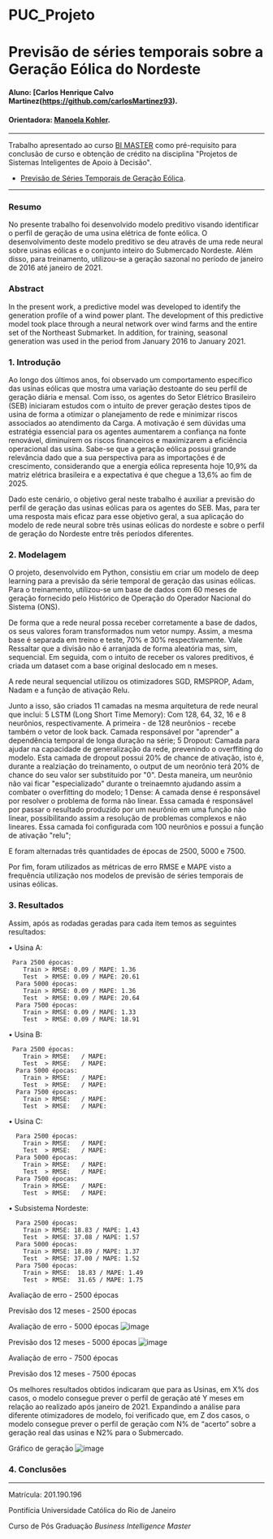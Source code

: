 # PUC_Projeto
# Previsão de séries temporais sobre a Geração Eólica do Nordeste

#### Aluno: [Carlos Henrique Calvo Martinez(https://github.com/carlosMartinez93).
#### Orientadora: [Manoela Kohler](https://github.com/manoelakohler).

---

Trabalho apresentado ao curso [BI MASTER](https://ica.puc-rio.ai/bi-master) como pré-requisito para conclusão de curso e obtenção de crédito na disciplina "Projetos de Sistemas Inteligentes de Apoio à Decisão".

<!-- para os links a seguir, caso os arquivos estejam no mesmo repositório que este README, não há necessidade de incluir o link completo: basta incluir o nome do arquivo, com extensão, que o GitHub completa o link corretamente -->
- [Previsão de Séries Temporais de Geração Eólica](https://github.com/carlosMartinez93/PUC_Projeto/blob/main/Previsao_Geracao_Eolica.py).

---

### Resumo

No presente trabalho foi desenvolvido modelo preditivo visando identificar o perfil de geração de uma usina elétrica de fonte eólica.
O desenvolvimento deste modelo preditivo se deu através de uma rede neural sobre usinas eólicas e o conjunto inteiro do Submercado Nordeste.
Além disso, para treinamento, utilizou-se a geração sazonal no período de janeiro de 2016 até janeiro de 2021.

### Abstract

In the present work, a predictive model was developed to identify the generation profile of a wind power plant.
The development of this predictive model took place through a neural network over wind farms and the entire set of the Northeast Submarket.
In addition, for training, seasonal generation was used in the period from January 2016 to January 2021.

### 1. Introdução

Ao longo dos últimos anos, foi observado um comportamento específico das usinas eólicas que mostra uma variação destoante do seu perfil de geração diária e mensal. 
Com isso, os agentes do Setor Elétrico Brasileiro (SEB) iniciaram estudos com o intuito de prever geração destes tipos de usina de forma a otimizar o planejamento de rede e minimizar riscos associados ao atendimento da Carga.
A motivação é sem dúvidas uma estratégia essencial para os agentes aumentarem a confiança na fonte renovável, diminuírem os riscos financeiros e maximizarem a eficiência operacional das usina.
Sabe-se que a geração eólica possui grande relevância dado que a sua perspectiva para as importações é de crescimento, considerando que a energia eólica representa hoje 10,9% da matriz elétrica brasileira e a expectativa é que chegue a 13,6% ao fim de 2025.

Dado este cenário, o objetivo geral neste trabalho é auxiliar a previsão do perfil de geração das usinas eólicas para os agentes do SEB.
Mas, para ter uma resposta mais eficaz para esse objetivo geral, a sua aplicação do modelo de rede neural sobre três usinas eólicas do nordeste e sobre o perfil de geração do Nordeste entre três períodos diferentes.

### 2. Modelagem

O projeto, desenvolvido em Python, consistiu em criar um modelo de deep learning para a previsão da série temporal de geração das usinas eólicas.
Para o treinamento, utilizou-se um base de dados com 60 meses de geração fornecido pelo Histórico de Operação do Operador Nacional do Sistema (ONS).

De forma que a rede neural possa receber corretamente a base de dados, os seus valores foram transformados num vetor numpy.
Assim, a mesma base é separada em treino e teste, 70% e 30% respectivamente. Vale Ressaltar que a divisão não é arranjada de forma aleatória mas, sim, sequencial.
Em seguida, com o intuito de receber os valores preditivos, é criada um dataset com a base original deslocado em n meses.

A rede neural sequencial utilizou os otimizadores SGD, RMSPROP, Adam, Nadam e a função de ativação Relu.

Junto a isso, são criados 11 camadas na mesma arquitetura de rede neural que inclui:
5 LSTM (Long Short Time Memory): Com 128, 64, 32, 16 e 8 neurônios, respectivamente. A primeira - de 128 neurônios - recebe também o vetor de look back. Camada responsável por "aprender" a dependência temporal de longa duração na série;
5 Dropout: Camada para ajudar na capacidade de generalização da rede, prevenindo o overffiting do modelo. Esta camada de dropout possui 20% de chance de ativação, isto é, durante a realziação do treinamento, o output de um neorônio terá 20% de chance do seu valor ser substituido por "0". Desta maneira, um neurônio não vai ficar "especializado" durante o treinaemnto ajudando assim a combater o overfitting do modelo;
1 Dense: A camada dense é responsável por resolver o problema de forma não linear. Essa camada é responsável por passar o resultado produzido por um neurônio em uma função não linear, possibilitando assim a resolução de problemas complexos e não lineares. Essa camada foi configurada com 100 neurônios e possui a função de ativação "relu";

E foram alternadas três quantidades de épocas de 2500, 5000 e 7500.

Por fim, foram utilizados as métricas de erro RMSE e MAPE visto a frequência utilização nos modelos de previsão de séries temporais de usinas eólicas.

### 3. Resultados

Assim, após as rodadas geradas para cada item temos as seguintes resultados:

•	Usina A:
     
     Para 2500 épocas:
        Train > RMSE: 0.09 / MAPE: 1.36
        Test  > RMSE: 0.09 / MAPE: 20.61 
      Para 5000 épocas:
        Train > RMSE: 0.09 / MAPE: 1.36 
        Test  > RMSE: 0.09 / MAPE: 20.64  
      Para 7500 épocas:
        Train > RMSE: 0.09 / MAPE: 1.33 
        Test  > RMSE: 0.09 / MAPE: 18.91  
        
•	Usina B:
     
     Para 2500 épocas:
        Train > RMSE:   / MAPE: 
        Test  > RMSE:   / MAPE:
      Para 5000 épocas:
        Train > RMSE:   / MAPE:
        Test  > RMSE:   / MAPE:   
      Para 7500 épocas:
        Train > RMSE:   / MAPE:  
        Test  > RMSE:   / MAPE:  
        
•	Usina C:
      
      Para 2500 épocas:
        Train > RMSE:   / MAPE: 
        Test  > RMSE:   / MAPE:
      Para 5000 épocas:
        Train > RMSE:   / MAPE:
        Test  > RMSE:   / MAPE:   
      Para 7500 épocas:
        Train > RMSE:   / MAPE:  
        Test  > RMSE:   / MAPE:  
        
•	Subsistema Nordeste:
      
      Para 2500 épocas:
        Train > RMSE: 18.83 / MAPE: 1.43
        Test  > RMSE: 37.08 / MAPE: 1.57
      Para 5000 épocas:
        Train > RMSE: 18.89 / MAPE: 1.37
        Test  > RMSE: 37.00 / MAPE: 1.52 
      Para 7500 épocas:
        Train > RMSE:  18.83 / MAPE: 1.49 
        Test  > RMSE:  31.65 / MAPE: 1.75     

Avaliação de erro - 2500 épocas

Previsão dos 12 meses - 2500 épocas


Avaliação de erro - 5000 épocas
![image](https://user-images.githubusercontent.com/102811613/162518692-2005c9af-7e69-4ca6-a7c2-0bd7257ed5d3.png)

Previsão dos 12 meses - 5000 épocas
![image](https://user-images.githubusercontent.com/102811613/162518780-374be83d-c1d3-437c-91f8-55940a9c5474.png)

Avaliação de erro - 7500 épocas

Previsão dos 12 meses - 7500 épocas



Os melhores resultados obtidos indicaram que para as Usinas, em X% dos casos, o modelo consegue prever o perfil de geração até Y meses em relação ao realizado após janeiro de 2021. Expandindo a análise para diferente otimizadores de modelo, foi verificado que, em Z dos casos, o modelo consegue prever o perfil de geração com N% de “acerto” sobre a geração real das usinas e N2% para o Submercado.

Gráfico de geração
![image](https://user-images.githubusercontent.com/102811613/162490620-b560e235-5b47-432d-a070-8dfa0a27d1c6.png)

### 4. Conclusões


---

Matrícula: 201.190.196

Pontifícia Universidade Católica do Rio de Janeiro

Curso de Pós Graduação *Business Intelligence Master*
